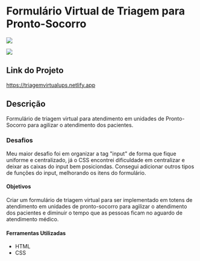 # Formulário Virtual de Triagem para Pronto-Socorro
<img src="http://img.shields.io/static/v1?label=STATUS&message=CONCLUIDO&color=GREEN&style=for-the-badge"/>
</p>

![](./triagem-gif/triagemvirtual.gif)
## Link do Projeto
https://triagemvirtualups.netlify.app

## Descrição
Formulário de triagem virtual para atendimento em unidades de Pronto-Socorro para agilizar o atendimento dos pacientes.
### Desafios
Meu maior desafio foi em organizar a tag "input" de forma que fique uniforme e centralizado, já o CSS encontrei dificuldade em centralizar e deixar as caixas do input bem posiciondas. Consegui adicionar outros tipos de funções do input, melhorando os itens do formulário.
#### Objetivos
Criar um formulário de triagem virtual para ser implementado em totens de atendimento em unidades de pronto-socorro para agilizar o atendimento dos pacientes e diminuir o tempo que as pessoas ficam no aguardo de atendimento médico.
#### Ferramentas Utilizadas
 - HTML
 - CSS

